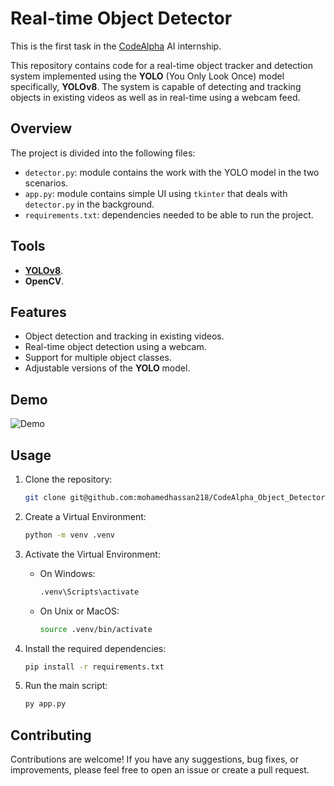 # Real-time Object Detector

This is the first task in the [CodeAlpha](https://www.codealpha.tech/) AI internship.

This repository contains code for a real-time object tracker and detection system implemented using the **YOLO** (You Only Look Once) model specifically, **YOLOv8**. The system is capable of detecting and tracking objects in existing videos as well as in real-time using a webcam feed.


## Overview

The project is divided into the following files:

- `detector.py`: module contains the work with the YOLO model in the two scenarios.
- `app.py`: module contains simple UI using `tkinter` that deals with `detector.py` in the background.
- `requirements.txt`: dependencies needed to be able to run the project.


## Tools

- [**YOLOv8**](https://docs.ultralytics.com/).
- **OpenCV**.


## Features

- Object detection and tracking in existing videos.
- Real-time object detection using a webcam.
- Support for multiple object classes.
- Adjustable versions of the **YOLO** model.


## Demo

![Demo](Demo.gif)


## Usage

1. Clone the repository:

    ```bash
    git clone git@github.com:mohamedhassan218/CodeAlpha_Object_Detector.git
    ```

2. Create a Virtual Environment:
    ```bash
    python -m venv .venv
    ```

3. Activate the Virtual Environment:
    - On Windows:
        ```bash
        .venv\Scripts\activate
        ```

    - On Unix or MacOS:
        ```bash
        source .venv/bin/activate
        ```

4. Install the required dependencies:

    ```bash
    pip install -r requirements.txt
    ```

5. Run the main script:

    ```bash
    py app.py
    ```


## Contributing

Contributions are welcome! If you have any suggestions, bug fixes, or improvements, please feel free to open an issue or create a pull request.